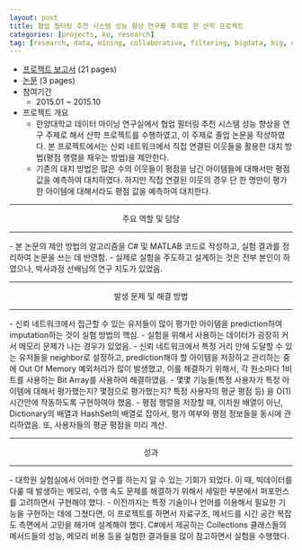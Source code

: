 ```yaml
---
layout: post
title: 협업 필터링 추천 시스템 성능 향상 연구를 주제로 한 산학 프로젝트 
categories: [projects, ko, research]
tag: [research, data, mining, collaborative, filtering, bigdata, big, data]
---
```


- [프로젝트 보고서](/assets/projects/research/recommender-system/recommender-system-report.pdf) (21 pages)
- [논문](/assets/projects/research/recommender-system/recommender-system-paper.pdf) (3 pages)
- 참여기간
  - 2015.01 ~ 2015.10 
- 프로젝트 개요
  - 한양대학교 데이터 마이닝 연구실에서 협업 필터링 추천 시스템 성능 향상을 연구 주제로 해서 산학 프로젝트를 수행하였고, 이 주제로 졸업 논문을 작성하였다. 본 프로젝트에서는 신뢰 네트워크에서 직접 연결된 이웃들을 활용한 대치 방법(평점 행렬을 채우는 방법)을 제안한다.
  - 기존의 대치 방법은 많은 수의 이웃들이 평점을 남긴 아이템들에 대해서만 평점 값을 예측하여 대치하였다. 하지만 직접 연결된 이웃의 경우 단 한 명만이 평가한 아이템에 대해서라도 평점 값을 예측하여 대치한다.


<hr/>
<center>주요 역할 및 담당</center>
<hr/>
- 본 논문의 제안 방법의 알고리즘을 C# 및 MATLAB 코드로 작성하고, 실험 결과를 정리하여 논문을 쓰는 데 반영함.
- 실제로 실험을 주도하고 설계하는 것은 전부 본인이 하였으나, 박사과정 선배님의 연구 지도가 있었음.

<hr/>
<center>발생 문제 및 해결 방법</center>
<hr/>
- 신뢰 네트워크에서 접근할 수 있는 유저들이 많이 평가한 아이템을 prediction하여 imputation하는 것이 실험 방법의 핵심.
- 실험을 위해서 사용하는 데이터가 굉장히 커서 메모리 문제가 나는 경우가 있었음.
  - 신뢰 네트워크에서 특정 거리 안에 도달할 수 있는 유저들을 neighbor로 설정하고, prediction해야 할 아이템을 저장하고 관리하는 중에 Out Of Memory 예외처리가 많이 발생했고, 이를 해결하기 위해서, 각 원소마다 1비트를 사용하는 Bit Array를 사용하여 해결하였음.
- 몇몇 기능들(특정 사용자가 특정 아이템에 대해서 평가했는지? 몇점으로 평가했는지? 특정 사용자의 평균 평점 등) 을 O(1) 시간안에 작동하도록 구현하여야 했음. 
  - 평점 행렬을 저장할 때, 이차원 배열이 아닌, Dictionary의 배열과 HashSet의 배열로 잡아서, 평가 여부와 평점 정보들을 동시에 관리하였음. 또, 사용자들의 평균 평점을 미리 계산.

<hr/>
<center>성과</center>
<hr/>
- 대학원 실험실에서 어떠한 연구를 하는지 알 수 있는 기회가 되었다. 이 때, 빅데이터를 다룰 때 발생하는 메모리, 수행 속도 문제를 해결하기 위해서 세밀한 부분에서 퍼포먼스를 고려하면서 구현해야 했다. 
- 이전까지는 특정 기술이나 언어를 이용해서 필요한 기능을 구현하는 데에 그쳤다면, 이 프로젝트를 하면서 자료구조, 메서드를 시간 공간 복잡도 측면에서 고민을 해가며 설계해야 했다. C#에서 제공하는 Collections 클래스들의 메서드들의 성능, 메모리 비용 등을 실험한 결과들을 많이 참고하면서 실험을 수행했다.

